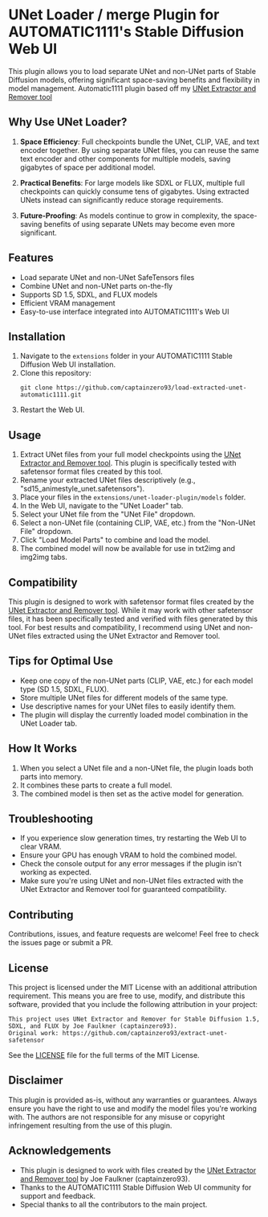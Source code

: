 # UNet Loader / merge Plugin for AUTOMATIC1111's Stable Diffusion Web UI

This plugin allows you to load separate UNet and non-UNet parts of Stable Diffusion models, offering significant space-saving benefits and flexibility in model management. Automatic1111 plugin based off my [UNet Extractor and Remover tool](https://github.com/captainzero93/extract-unet-safetensor)

## Why Use UNet Loader?

1. **Space Efficiency**: Full checkpoints bundle the UNet, CLIP, VAE, and text encoder together. By using separate UNet files, you can reuse the same text encoder and other components for multiple models, saving gigabytes of space per additional model.

2. **Practical Benefits**: For large models like SDXL or FLUX, multiple full checkpoints can quickly consume tens of gigabytes. Using extracted UNets instead can significantly reduce storage requirements.

3. **Future-Proofing**: As models continue to grow in complexity, the space-saving benefits of using separate UNets may become even more significant.

## Features

- Load separate UNet and non-UNet SafeTensors files
- Combine UNet and non-UNet parts on-the-fly
- Supports SD 1.5, SDXL, and FLUX models
- Efficient VRAM management
- Easy-to-use interface integrated into AUTOMATIC1111's Web UI

## Installation

1. Navigate to the `extensions` folder in your AUTOMATIC1111 Stable Diffusion Web UI installation.
2. Clone this repository:
   ```
   git clone https://github.com/captainzero93/load-extracted-unet-automatic1111.git
   ```
3. Restart the Web UI.

## Usage

1. Extract UNet files from your full model checkpoints using the [UNet Extractor and Remover tool](https://github.com/captainzero93/extract-unet-safetensor). This plugin is specifically tested with safetensor format files created by this tool.
2. Rename your extracted UNet files descriptively (e.g., "sd15_animestyle_unet.safetensors").
3. Place your files in the `extensions/unet-loader-plugin/models` folder.
4. In the Web UI, navigate to the "UNet Loader" tab.
5. Select your UNet file from the "UNet File" dropdown.
6. Select a non-UNet file (containing CLIP, VAE, etc.) from the "Non-UNet File" dropdown.
7. Click "Load Model Parts" to combine and load the model.
8. The combined model will now be available for use in txt2img and img2img tabs.

## Compatibility

This plugin is designed to work with safetensor format files created by the [UNet Extractor and Remover tool](https://github.com/captainzero93/extract-unet-safetensor). While it may work with other safetensor files, it has been specifically tested and verified with files generated by this tool. For best results and compatibility, I recommend using UNet and non-UNet files extracted using the UNet Extractor and Remover tool.

## Tips for Optimal Use

- Keep one copy of the non-UNet parts (CLIP, VAE, etc.) for each model type (SD 1.5, SDXL, FLUX).
- Store multiple UNet files for different models of the same type.
- Use descriptive names for your UNet files to easily identify them.
- The plugin will display the currently loaded model combination in the UNet Loader tab.

## How It Works

1. When you select a UNet file and a non-UNet file, the plugin loads both parts into memory.
2. It combines these parts to create a full model.
3. The combined model is then set as the active model for generation.

## Troubleshooting

- If you experience slow generation times, try restarting the Web UI to clear VRAM.
- Ensure your GPU has enough VRAM to hold the combined model.
- Check the console output for any error messages if the plugin isn't working as expected.
- Make sure you're using UNet and non-UNet files extracted with the UNet Extractor and Remover tool for guaranteed compatibility.

## Contributing

Contributions, issues, and feature requests are welcome! Feel free to check the issues page or submit a PR.

## License

This project is licensed under the MIT License with an additional attribution requirement. This means you are free to use, modify, and distribute this software, provided that you include the following attribution in your project:

```
This project uses UNet Extractor and Remover for Stable Diffusion 1.5, SDXL, and FLUX by Joe Faulkner (captainzero93).
Original work: https://github.com/captainzero93/extract-unet-safetensor
```

See the [LICENSE](LICENSE) file for the full terms of the MIT License.

## Disclaimer

This plugin is provided as-is, without any warranties or guarantees. Always ensure you have the right to use and modify the model files you're working with. The authors are not responsible for any misuse or copyright infringement resulting from the use of this plugin.

## Acknowledgements

- This plugin is designed to work with files created by the [UNet Extractor and Remover tool](https://github.com/captainzero93/extract-unet-safetensor) by Joe Faulkner (captainzero93).
- Thanks to the AUTOMATIC1111 Stable Diffusion Web UI community for support and feedback.
- Special thanks to all the contributors to the main project.
